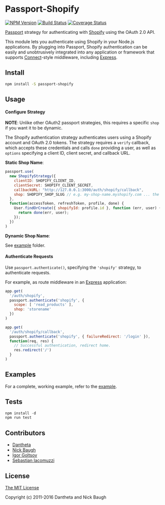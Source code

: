 # Passport-Shopify

[![NPM Version](https://img.shields.io/npm/v/passport-shopify.svg)](https://www.npmjs.com/package/passport-shopify)
[![Build Status](https://img.shields.io/travis/danteata/passport-shopify/master.svg)](https://travis-ci.org/danteata/passport-shopify)
[![Coverage Status](https://img.shields.io/codecov/c/github/danteata/passport-shopify/master.svg)](https://codecov.io/gh/danteata/passport-shopify/branch/master)

[Passport](http://passportjs.org/) strategy for authenticating with
[Shopify](https://shopify.com/) using the OAuth 2.0 API.

This module lets you authenticate using Shopify in your Node.js applications.
By plugging into Passport, Shopify authentication can be easily and
unobtrusively integrated into any application or framework that supports
[Connect](http://www.senchalabs.org/connect/)-style middleware, including
[Express](http://expressjs.com/).

## Install

```bash
npm install -S passport-shopify
```

## Usage

#### Configure Strategy

**NOTE**: Unlike other OAuth2 passport strategies, this requires a specific `shop` if you want it to be dynamic.

The Shopify authentication strategy authenticates users using a Shopify account
and OAuth 2.0 tokens.  The strategy requires a `verify` callback, which accepts
these credentials and calls `done` providing a user, as well as `options`
specifying a client ID, client secret, and callback URL.

**Static Shop Name**:

```js
passport.use(
  new ShopifyStrategy({
    clientID: SHOPIFY_CLIENT_ID,
    clientSecret: SHOPIFY_CLIENT_SECRET,
    callbackURL: "http://127.0.0.1:3000/auth/shopify/callback",
    shop: SHOPIFY_SHOP_SLUG // e.g. my-shop-name.myshopify.com ... the `my-shop-name` part
  },
  function(accessToken, refreshToken, profile, done) {
    User.findOrCreate({ shopifyId: profile.id }, function (err, user) {
      return done(err, user);
    });
  })
)
```

**Dynamic Shop Name**:

See [example](https://github.com/danteata/passport-shopify/tree/master/example/dynamic/) folder.


#### Authenticate Requests

Use `passport.authenticate()`, specifying the `'shopify'` strategy, to
authenticate requests.

For example, as route middleware in an [Express](http://expressjs.com/)
application:

```js
app.get(
  '/auth/shopify',
  passport.authenticate('shopify', {
    scope: [ 'read_products' ],
    shop: 'storename'
  })
)

app.get(
  '/auth/shopify/callback',
  passport.authenticate('shopify', { failureRedirect: '/login' }),
  function(req, res) {
    // Successful authentication, redirect home.
    res.redirect('/')
  }
)
```

## Examples

For a complete, working example, refer to the [example](https://github.com/danteata/passport-shopify/tree/master/example/).

## Tests

```js
npm install -d
npm run test
```

## Contributors

* [Dantheta](http://github.com/danteata)
* [Nick Baugh](https://github.com/niftylettuce)
* [Igor Goltsov](https://github.com/riversy)
* [Sebastian Iacomuzzi](https://github.com/siacomuzzi)

## License

[The MIT License](http://opensource.org/licenses/MIT)

Copyright (c) 2011-2016 Dantheta and Nick Baugh

